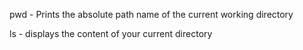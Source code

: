 pwd - Prints the absolute path name of the current working directory

ls - displays the content of your current directory